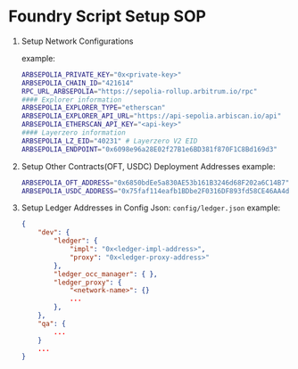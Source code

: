 
# Foundry Script Setup SOP
1. Setup Network Configurations

    example: 
    ```bash
    ARBSEPOLIA_PRIVATE_KEY="0x<private-key>"
    ARBSEPOLIA_CHAIN_ID="421614"
    RPC_URL_ARBSEPOLIA="https://sepolia-rollup.arbitrum.io/rpc"
    #### Explorer information
    ARBSEPOLIA_EXPLORER_TYPE="etherscan"
    ARBSEPOLIA_EXPLORER_API_URL="https://api-sepolia.arbiscan.io/api"
    ARBSEPOLIA_ETHERSCAN_API_KEY="<api-key>"
    #### Layerzero information
    ARBSEPOLIA_LZ_EID="40231" # Layerzero V2 EID
    ARBSEPOLIA_ENDPOINT="0x6098e96a28E02f27B1e6BD381f870F1C8Bd169d3"
    ```

2. Setup Other Contracts(OFT, USDC) Deployment Addresses
    example:
    ```bash
    ARBSEPOLIA_OFT_ADDRESS="0x6850bdEe5a830AE53b161B3246d68F202a6C14B7"
    ARBSEPOLIA_USDC_ADDRESS="0x75faf114eafb1BDbe2F0316DF893fd58CE46AA4d"
    ```
3. Setup Ledger Addresses in Config Json: `config/ledger.json`
    example:
    ```json
    {
        "dev": {
            "ledger": {
                "impl": "0x<ledger-impl-address>",
                "proxy": "0x<ledger-proxy-address>"
            },
            "ledger_occ_manager": { },
            "ledger_proxy": {
                "<network-name>": {}
                ...
            },
        },
        "qa": {
            ...
        }
        ...
    }